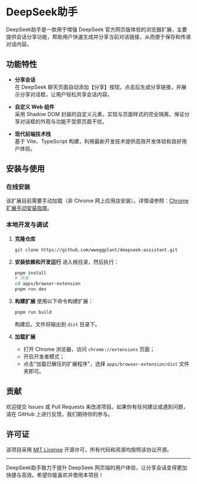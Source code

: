 # DeepSeek助手

DeepSeek助手是一款用于增强 DeepSeek 官方网页版体验的浏览器扩展，主要提供会话分享功能，帮助用户快速生成并分享当前对话链接，从而便于保存和传递对话内容。

## 功能特性

- **分享会话**  
  在 DeepSeek 聊天页面自动添加【分享】按钮，点击后生成分享链接，并展示分享对话框，让用户轻松共享会话内容。

- **自定义 Web 组件**  
  采用 Shadow DOM 封装的自定义元素，实现与页面样式的完全隔离，保证分享对话框的外观与功能不受原页面干扰。

- **现代前端技术栈**  
  基于 Vite、TypeScript 构建，利用最新开发技术提供高效开发体验和良好用户体验。

## 安装与使用

### 在线安装
该扩展目前需要手动加载（非 Chrome 网上应用店安装）。详情请参照：[Chrome 扩展手动安装指南](https://docs.authing.cn/v2/guides/asa/chrome-manual-install.html)。

### 本地开发与调试

1. **克隆仓库**
   ```bash
   git clone https://github.com/wweggplant/deepseek-assistant.git
   ```

2. **安装依赖和开发运行**
   进入根目录，然后执行：
   ```bash
   pnpm install
   # 开发 
   cd apps/browser-extension
   pnpm run dev
   ```

3. **构建扩展**
   使用以下命令构建扩展：
   ```bash
   pnpm run build
   ```
   构建后，文件将输出到 `dist` 目录下。

4. **加载扩展**
   - 打开 Chrome 浏览器，访问 `chrome://extensions` 页面；
   - 开启开发者模式；
   - 点击"加载已解压的扩展程序"，选择 `apps/browser-extension/dist` 文件夹即可。

## 贡献

欢迎提交 Issues 或 Pull Requests 来改进项目。如果你有任何建议或遇到问题，请在 GitHub 上进行反馈，我们期待你的参与。

## 许可证

该项目采用 [MIT License](LICENSE) 开源许可，所有代码和资源均按照该协议开源。

---

DeepSeek助手致力于提升 DeepSeek 网页端的用户体验，让分享会话变得更加快捷与高效。希望你能喜欢并使用本项目！
